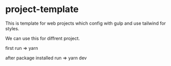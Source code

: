 # project-template

This is template for web projects which config with gulp and use tailwind for styles.

We can use this for diffrent project.


first run => yarn

after package installed run => yarn dev
